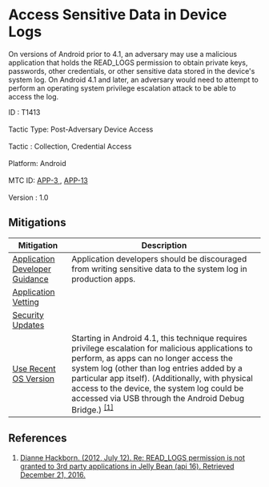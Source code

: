 <div class="container-fluid">
 <h1>
  Access Sensitive Data in Device Logs
 </h1>
 <div class="row">
  <div class="col-md-8 description-body">
   <p>
    On versions of Android prior to 4.1, an adversary may use a malicious application that holds the READ_LOGS permission to obtain private keys, passwords, other credentials, or other sensitive data stored in the device's system log. On Android 4.1 and later, an adversary would need to attempt to perform an operating system privilege escalation attack to be able to access the log.
   </p>
  </div>
  <div class="col-md-4">
   <div class="card">
    <div class="card-body">
     <div class="card-data">
      <span class="h5 card-title">
       ID
      </span>
      : T1413
      <br/>
      <br/>
     </div>
     <div class="card-data">
      <span class="h5 card-title">
       Tactic Type:
      </span>
      Post-Adversary Device Access
      <br/>
      <br/>
     </div>
     <div class="card-data">
      <span class="h5 card-title">
       Tactic
      </span>
      : Collection, Credential Access
      <br/>
      <br/>
     </div>
     <div class="card-data">
      <span class="h5 card-title">
       Platform:
      </span>
      Android
      <br/>
      <br/>
     </div>
     <div class="card-data">
      <span class="h5 card-title">
      </span>
     </div>
     <div class="card-data">
      <span class="h5 card-title">
      </span>
     </div>
     <div class="card-data">
      <span class="h5 card-title">
      </span>
     </div>
     <div class="card-data">
      <span class="h5 card-title">
      </span>
     </div>
     <div class="card-data">
      <span class="h5 card-title">
      </span>
     </div>
     <div class="card-data">
      <span class="h5 card-title">
      </span>
     </div>
     <div class="card-data">
      <span class="h5 card-title">
      </span>
     </div>
     <div class="card-data">
      <span class="h5 card-title">
      </span>
     </div>
     <div class="card-data">
      <span class="h5 card-title">
      </span>
     </div>
     <div class="card-data">
      <span class="h5 card-title">
       MTC ID:
      </span>
      <a href="https://pages.nist.gov/mobile-threat-catalogue/application-threats/APP-3.html" target="_blank">
       APP-3
      </a>
      ,
      <a href="https://pages.nist.gov/mobile-threat-catalogue/application-threats/APP-13.html" target="_blank">
       APP-13
      </a>
      <br/>
      <br/>
     </div>
     <div class="card-data">
      <span class="h5 card-title">
      </span>
     </div>
     <div class="card-data">
      <span class="h5 card-title">
       Version
      </span>
      : 1.0
     </div>
    </div>
   </div>
  </div>
 </div>
 <h2 class="pt-3" id="mitigations">
  Mitigations
 </h2>
 <table class="table table-bordered table-light mt-2">
  <thead>
   <tr>
    <th scope="col">
     Mitigation
    </th>
    <th scope="col">
     Description
    </th>
   </tr>
  </thead>
  <tbody class="bg-white">
   <tr>
    <td>
     <a href="https://attack.mitre.org/mitigations/M1013">
      Application Developer Guidance
     </a>
    </td>
    <td>
     Application developers should be discouraged from writing sensitive data to the system log in production apps.
    </td>
   </tr>
   <tr>
    <td>
     <a href="https://attack.mitre.org/mitigations/M1005">
      Application Vetting
     </a>
    </td>
    <td>
    </td>
   </tr>
   <tr>
    <td>
     <a href="https://attack.mitre.org/mitigations/M1001">
      Security Updates
     </a>
    </td>
    <td>
    </td>
   </tr>
   <tr>
    <td>
     <a href="https://attack.mitre.org/mitigations/M1006">
      Use Recent OS Version
     </a>
    </td>
    <td>
     Starting in Android 4.1, this technique requires privilege escalation for malicious applications to perform, as apps can no longer access the system log (other than log entries added by a particular app itself). (Additionally, with physical access to the device, the system log could be accessed via USB through the Android Debug Bridge.)
     <span class="scite-citeref-number" data-reference="Android-ReadLogs" id="scite-ref-1-a" onclick="scrollToRef('scite-1')">
      <sup>
       <a aria-describedby="qtip-0" data-hasqtip="0" href="https://groups.google.com/d/msg/android-developers/6U4A5irWang/AvZsrTdfICIJ" target="_blank">
        [1]
       </a>
      </sup>
     </span>
    </td>
   </tr>
  </tbody>
 </table>
 <h2 class="pt-3" id="references">
  References
 </h2>
 <div class="row">
  <div class="col">
   <ol>
    <li>
     <span class="scite-citation" id="scite-1">
      <span class="scite-citation-text">
       <a class="external text" href="https://groups.google.com/d/msg/android-developers/6U4A5irWang/AvZsrTdfICIJ" name="scite-1" rel="nofollow" target="_blank">
        Dianne Hackborn. (2012, July 12). Re: READ_LOGS permission is not granted to 3rd party applications in Jelly Bean (api 16). Retrieved December 21, 2016.
       </a>
      </span>
     </span>
    </li>
   </ol>
  </div>
  <div class="col">
  </div>
 </div>
</div>
